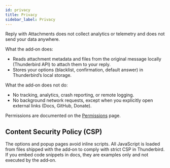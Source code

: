 ```yaml
---
id: privacy
title: Privacy
sidebar_label: Privacy
---
```


Reply with Attachments does not collect analytics or telemetry and does not send your data anywhere.

What the add‑on does:

- Reads attachment metadata and files from the original message locally (Thunderbird API) to attach them to your reply.
- Stores your options (blacklist, confirmation, default answer) in Thunderbird’s local storage.

What the add‑on does not do:

- No tracking, analytics, crash reporting, or remote logging.
- No background network requests, except when you explicitly open external links (Docs, GitHub, Donate).

Permissions are documented on the [Permissions](permissions) page.

## Content Security Policy (CSP)

The options and popup pages avoid inline scripts. All JavaScript is loaded from files shipped with the add‑on to comply with strict CSP in Thunderbird. If you embed code snippets in docs, they are examples only and not executed by the add‑on.
